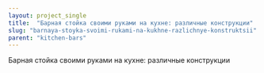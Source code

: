 ```yaml
---
layout: project_single
title:  "Барная стойка своими руками на кухне: различные конструкции"
slug: "barnaya-stoyka-svoimi-rukami-na-kukhne-razlichnye-konstruktsii"
parent: "kitchen-bars"
---
```

Барная стойка своими руками на кухне: различные конструкции